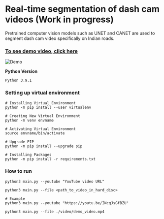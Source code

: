 # Real-time segmentation of dash cam videos (Work in progress)
Pretrained computer vision models such as UNET and CANET are used to segment dash cam video specifically on Indian roads.

### [To see demo video, click here](https://youtu.be/U3R7oS2YvK4)

![Demo](https://i.ibb.co/xYJFJxp/segmented-movie.gif)

<!-- <img src="https://i.ibb.co/hFkGkdd/output-preview.png" width="1300" /> -->

**Python Version**
```
Python 3.9.1
```

### Setting up virtual environment

```console
# Installing Virtual Environment
python -m pip install --user virtualenv

# Creating New Virtual Environment
python -m venv envname

# Activating Virtual Environment
source envname/bin/activate

# Upgrade PIP
python -m pip install --upgrade pip

# Installing Packages
python -m pip install -r requirements.txt
```

### How to run

```console
python3 main.py --youtube "YouTube video URL"

python3 main.py --file <path_to_video_in_hard_disc>

# Example
python3 main.py --youtube "https://youtu.be/INcqJsGfBZU"

python3 main.py --file ./video/demo_video.mp4
```
